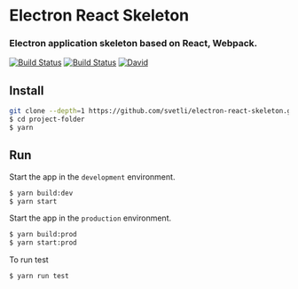 # Electron React Skeleton
### Electron application skeleton based on React, Webpack.

[![Build Status](https://travis-ci.org/svetli/electron-react-skeleton.svg?branch=master)](https://travis-ci.org/svetli/electron-react-skeleton)
[![Build Status](https://ci.appveyor.com/api/projects/status/github/svetli/electron-react-skeleton?branch=master&svg=true)](https://ci.appveyor.com/project/svetli/electron-react-skeleton)
[![David](https://david-dm.org/svetli/electron-react-skeleton.svg)](https://david-dm.org/svetli/electron-react-skeleton)

## Install
```bash
git clone --depth=1 https://github.com/svetli/electron-react-skeleton.git project-folder
$ cd project-folder
$ yarn
```

## Run

Start the app in the `development` environment.
```bash
$ yarn build:dev
$ yarn start
```

Start the app in the `production` environment.
```bash
$ yarn build:prod
$ yarn start:prod
```

To run test
```bash
$ yarn run test
```
